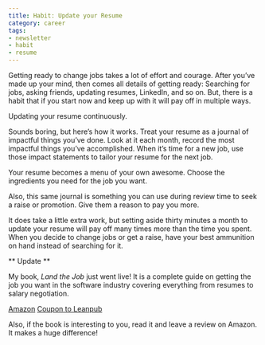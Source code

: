 ```yaml
---
title: Habit: Update your Resume
category: career
tags: 
- newsletter
- habit
- resume
---
```

Getting ready to change jobs takes a lot of effort and courage. After you’ve made up your mind, then comes all details of getting ready: Searching for jobs, asking friends, updating resumes, LinkedIn, and so on. But, there is a habit that if you start now and keep up with it will pay off in multiple ways.

Updating your resume continuously.

Sounds boring, but here’s how it works. Treat your resume as a journal of impactful things you’ve done. Look at it each month, record the most impactful things you’ve accomplished. When it’s time for a new job, use those impact statements to tailor your resume for the next job.

Your resume becomes a menu of your own awesome. Choose the ingredients you need for the job you want.

Also, this same journal is something you can use during review time to seek a raise or promotion. Give them a reason to pay you more.

It does take a little extra work, but setting aside thirty minutes a month to update your resume will pay off many times more than the time you spent. When you decide to change jobs or get a raise, have your best ammunition on hand instead of searching for it.

** Update **

My book, *Land the Job* just went live! It is a complete guide on getting the job you want in the software industry covering everything from resumes to salary negotiation. 

[Amazon](https://www.amazon.com/dp/B08462H4KW/ref=cm_sw_r_tw_dp_U_x_OgUkEbXYSHX3E)
[Coupon to Leanpub](http://leanpub.com/landthejob/c/thanksforsigningup)

Also, if the book is interesting to you, read it and leave a review on Amazon. It makes a huge difference!